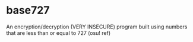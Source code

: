 # base727
An encryption/decryption (VERY INSECURE) program built using numbers that are less than or equal to 727 (osu! ref)
